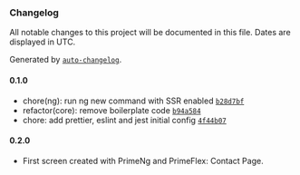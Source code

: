 ### Changelog

All notable changes to this project will be documented in this file. Dates are displayed in UTC.

Generated by [`auto-changelog`](https://github.com/CookPete/auto-changelog).

#### 0.1.0

- chore(ng): run ng new command with SSR enabled [`b28d7bf`](https://github.com/alexdedekelena/innoit-prime-ng-assignment/commit/b28d7bfc2b57b87f0b9e6ee5165ee0a139303b84)
- refactor(core): remove boilerplate code [`b94a584`](https://github.com/alexdedekelena/innoit-prime-ng-assignment/commit/b94a584806d5fb1b265c8acd2fc5e49e06b491df)
- chore: add prettier, eslint and jest initial config [`4f44b07`](https://github.com/alexdedekelena/innoit-prime-ng-assignment/commit/4f44b0731abf2402ce1695858d9dcf49972b2ba6)

#### 0.2.0

- First screen created with PrimeNg and PrimeFlex: Contact Page.
